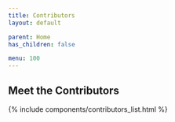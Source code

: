 ```yaml
---
title: Contributors
layout: default

parent: Home
has_children: false

menu: 100
---
```


## Meet the Contributors

{% include components/contributors_list.html %}
